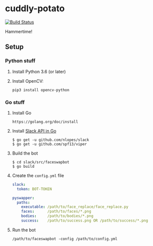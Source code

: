 # cuddly-potato

[![Build Status](https://travis-ci.org/digiaonline/cuddly-potato.svg?branch=master)](https://travis-ci.org/digiaonline/cuddly-potato)

Hammertime!

## Setup

### Python stuff

1. Install Python 3.6 (or later)
2. Install OpenCV:

   ```
   pip3 install opencv-python
   ```


### Go stuff
1. Install Go

    ```
    https://golang.org/doc/install
    ```

2. Install [Slack API in Go](https://github.com/nlopes/slack)

    ```
    $ go get -u github.com/nlopes/slack
    $ go get -u github.com/spf13/viper
    ```
    
3. Build the bot

    ```
    $ cd slack/src/faceswapbot
    $ go build
    ```

4. Create the `config.yml` file

    ```yaml
    slack:
      token: BOT-TOKEN
    
    pyswapper:
      paths:
        executable: /path/to/face_replace/face_replace.py
        faces:      /path/to/faces/*.png
        bodies:     /path/to/bodies/*.png
        success:    /path/to/success.png OR /path/to/success/*.png
    ```

5. Run the bot

    ```
    /path/to/faceswapbot -config /path/to/config.yml
    ```